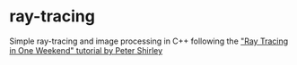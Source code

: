 # ray-tracing
Simple ray-tracing and image processing in C++ following the ["Ray Tracing in One Weekend" tutorial by Peter Shirley](https://raytracing.github.io/books/RayTracingInOneWeekend.html)
